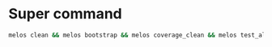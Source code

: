 # Super command

```zsh
melos clean && melos bootstrap && melos coverage_clean && melos test_all && melos test_coverage && melos coverage_merge
```
